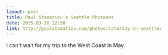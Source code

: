 ```yaml
---
layout: post
title: Paul Stamatiou's Seattle Photoset
date: 2015-03-30 22:50
link: http://paulstamatiou.com/photos/saturday-in-seattle/
---
```


I can't wait for my trip to the West Coast in May. 